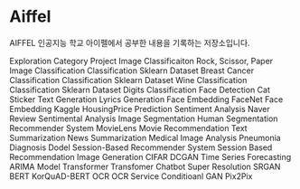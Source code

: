 # Aiffel

AIFFEL
인공지능 학교 아이펠에서 공부한 내용을 기록하는 저장소입니다.

Exploration
Category	Project
Image Classificaiton	Rock, Scissor, Paper Image Classification
Classification	Sklearn Dataset Breast Cancer Classification
Classification	Sklearn Dataset Wine Classification
Classification	Sklearn Dataset Digits Classification
Face Detection	Cat Sticker
Text Generation	Lyrics Generation
Face Embedding	FaceNet Face Embedding
Kaggle	HousingPrice Prediction
Sentiment Analysis	Naver Review Sentimental Analysis
Image Segmentation	Human Segmentation
Recommender System	MovieLens Movie Recommendation
Text Summarization	News Summarization
Medical Image Analysis	Pneumonia Diagnosis Dodel
Session-Based Recommender System	Session Based Recommendation
Image Generation	CIFAR DCGAN
Time Series Forecasting	ARIMA Model
Transformer	Transfomer Chatbot
Super Resolution	SRGAN
BERT	KorQuAD-BERT
OCR	OCR Service
Conditioanl GAN	Pix2Pix
